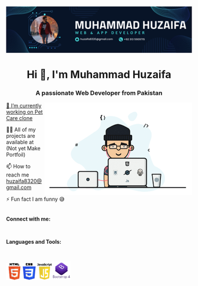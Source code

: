 <a href="#"><img src="img/Banner1.png" alt=""></a>
<h1 align="center">Hi 👋, I'm Muhammad Huzaifa</h1>
<h3 align="center">A passionate Web Developer from Pakistan</h3>
<a href="#"><img align="right" alt="huzaifa8320" width="400" src="./img/Image.gif"</a>

  
🔭 I’m currently working on [Pet Care clone](https://huzaifa8320.github.io/Pet-Care-Assignment-No-11/)

👨‍💻 All of my projects are available at (Not yet Make Portfoil)

📫 How to reach me huzaifa8320@gmail.com

⚡ Fun fact I am funny 😅
<br><br>
<p><b>Connect with me:</b></p>
<br>
<p><b>Languages and Tools:</b></p>
<br>
<p align="left"><a href="#"><img src="./img/html.png"  width="45" height="45"/></a><a href="#"><img src="img/css.png" width="35" height="45"/></a><a href="#"><img src="img/java.png"  width="45" height="45"/></a><img src="img/Bootstrap logo.png"  width="50" height="50"/></a></p>


